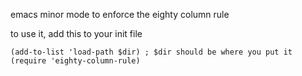 emacs minor mode to enforce the eighty column rule

to use it, add this to your init file
```
(add-to-list 'load-path $dir) ; $dir should be where you put it
(require 'eighty-column-rule)
```